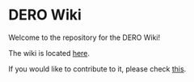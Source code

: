 # DERO Wiki   

Welcome to the repository for the DERO Wiki!

The wiki is located [here](https://github.com/derowikia/dero/wiki).

If you would like to contribute to it, please check [this](https://github.com/derowikia/dero-wiki#contributing).
